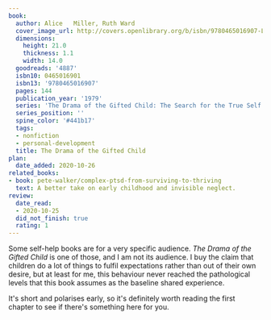 ```yaml
---
book:
  author: Alice   Miller, Ruth Ward
  cover_image_url: http://covers.openlibrary.org/b/isbn/9780465016907-L.jpg
  dimensions:
    height: 21.0
    thickness: 1.1
    width: 14.0
  goodreads: '4887'
  isbn10: 0465016901
  isbn13: '9780465016907'
  pages: 144
  publication_year: '1979'
  series: 'The Drama of the Gifted Child: The Search for the True Self'
  series_position: ''
  spine_color: '#441b17'
  tags:
  - nonfiction
  - personal-development
  title: The Drama of the Gifted Child
plan:
  date_added: 2020-10-26
related_books:
- book: pete-walker/complex-ptsd-from-surviving-to-thriving
  text: A better take on early childhood and invisible neglect.
review:
  date_read:
  - 2020-10-25
  did_not_finish: true
  rating: 1
---
```


Some self-help books are for a very specific audience. *The Drama of the Gifted Child* is one of those, and I am not its
audience. I buy the claim that children do a lot of things to fulfil expectations rather than out of their own desire,
but at least for me, this behaviour never reached the pathological levels that this book assumes as the baseline shared
experience.

It's short and polarises early, so it's definitely worth reading the first chapter to see if there's something here for
you.
